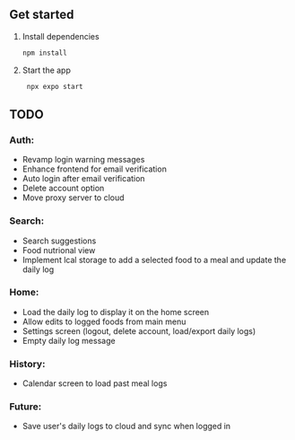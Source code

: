 ## Get started

1. Install dependencies

   ```bash
   npm install
   ```

2. Start the app

   ```bash
    npx expo start
   ```


## TODO
### Auth:
- Revamp login warning messages
- Enhance frontend for email verification 
- Auto login after email verification
- Delete account option
- Move proxy server to cloud

### Search:
- Search suggestions
- Food nutrional view
- Implement lcal storage to add a selected food to a meal and update the daily log

### Home:
- Load the daily log to display it on the home screen
- Allow edits to logged foods from main menu
- Settings screen (logout, delete account, load/export daily logs)
- Empty daily log message

### History:
- Calendar screen to load past meal logs

### Future:
- Save user's daily logs to cloud and sync when logged in

